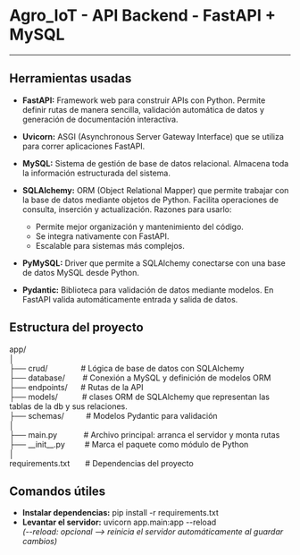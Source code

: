 # Agro_IoT - API Backend - FastAPI + MySQL
---
## Herramientas usadas
- **FastAPI:** Framework web para construir APIs con Python. Permite definir rutas de manera sencilla, validación automática de datos y generación de documentación interactiva.

- **Uvicorn:** ASGI (Asynchronous Server Gateway Interface) que se utiliza para correr aplicaciones FastAPI.

- **MySQL:** Sistema de gestión de base de datos relacional. Almacena toda la información estructurada del sistema.

- **SQLAlchemy:** ORM (Object Relational Mapper) que permite trabajar con la base de datos mediante objetos de Python. Facilita operaciones de consulta, inserción y actualización. Razones para usarlo:

    - Permite mejor organización y mantenimiento del código.
    - Se integra nativamente con FastAPI.
    - Escalable para sistemas más complejos.

- **PyMySQL:** Driver que permite a SQLAlchemy conectarse con una base de datos MySQL desde Python.

- **Pydantic:** Biblioteca para validación de datos mediante modelos. En FastAPI valida automáticamente entrada y salida de datos.

## Estructura del proyecto
  
app/  
│  
├── crud/               # Lógica de base de datos con SQLAlchemy  
├── database/        # Conexión a MySQL y definición de modelos ORM  
├── endpoints/      # Rutas de la API  
├── models/           # clases ORM de SQLAlchemy que representan las tablas de la db y sus relaciones.  
├── schemas/          # Modelos Pydantic para validación  
│  
├── main.py            # Archivo principal: arranca el servidor y monta rutas  
├── \_\_init__.py         # Marca el paquete como módulo de Python  
│  
requirements.txt       # Dependencias del proyecto

## Comandos útiles
- **Instalar dependencias:** pip install -r requirements.txt
- **Levantar el servidor:** uvicorn app.main:app --reload  
  *(--reload: opcional --> reinicia el servidor automáticamente al guardar cambios)*
